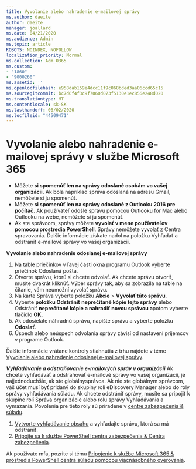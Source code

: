 ```yaml
---
title: Vyvolanie alebo nahradenie e-mailovej správy
ms.author: daeite
author: daeite
manager: joallard
ms.date: 04/21/2020
ms.audience: Admin
ms.topic: article
ROBOTS: NOINDEX, NOFOLLOW
localization_priority: Normal
ms.collection: Adm_O365
ms.custom:
- "1860"
- "9000260"
ms.assetid: ''
ms.openlocfilehash: e958dab159e4dcc11f9c068bded3aa06ccd65c15
ms.sourcegitcommit: bc7d6f4f3c9f7060d073f5130e1ec856e248d020
ms.translationtype: MT
ms.contentlocale: sk-SK
ms.lasthandoff: 06/02/2020
ms.locfileid: "44509471"
---
```

# <a name="recall-or-replace-an-email-message-in-microsoft-365"></a>Vyvolanie alebo nahradenie e-mailovej správy v službe Microsoft 365

- Môžete **si spomenúť len na správy odoslané osobám vo vašej organizácii.** Ak bola napríklad správa odoslaná na adresu Gmail, nemôžete si ju spomenúť.
- Môžete **si spomenúť len na správy odoslané z Outlooku 2016 pre počítač**. Ak používateľ odošle správu pomocou Outlooku for Mac alebo Outlooku na webe, nemôžete si ju spomenúť.
- Ak ste správcom, správy môžete **vyvolať v mene používateľov pomocou prostredia PowerShell**. Správy nemôžete vyvolať z Centra spravovania. Ďalšie informácie získate nadol na položku Vyhľadať a odstrániť e-mailové správy vo vašej organizácii.

**Vyvolanie alebo nahradenie odoslanej e-mailovej správy**

1. Na table priečinkov v ľavej časti okna programu Outlook vyberte priečinok Odoslaná pošta.
2. Otvorte správu, ktorú si chcete odvolať. Ak chcete správu otvoriť, musíte dvakrát kliknúť. Výber správy tak, aby sa zobrazila na table na čítanie, vám neumožní vyvolať správu.
3. Na karte Správa vyberte položku **Akcie**  >  **Vyvolať túto správu**.
4. Vyberte **položku Odstrániť neprečítané kópie tejto správy** alebo Odstrániť **neprečítané kópie a nahradiť novou správou a**potom vyberte tlačidlo **OK**.
5. Ak odosielate náhradnú správu, napíšte správu a vyberte položku **Odoslať**.
6. Úspech alebo neúspech odvolania správy závisí od nastavení príjemcov v programe Outlook.

Ďalšie informácie vrátane kontroly stiahnutia z trhu nájdete v téme [Vyvolanie alebo nahradenie odoslanej e-mailovej správy](https://support.office.com/article/35027f88-d655-4554-b4f8-6c0729a723a0).

***Vyhľadávanie a odstraňovanie e-mailových správ v organizácii*** Ak chcete vyhľadávať a odstraňovať e-mailové správy vo vašej organizácii, je najjednoduchšie, ak ste globálnysprávca. Ak nie ste globálnym správcom, váš účet musí byť pridaný do skupiny rolí eDiscovery Manager alebo do roly správy vyhľadávania súladu. Ak chcete odstrániť správy, musíte sa pripojiť k skupine rolí Správa organizácie alebo rolu správy Vyhľadávania a vymazania. Povolenia pre tieto roly sú priradené v [centre zabezpečenia & súladu](https://protection.office.com/).

1. [Vytvorte vyhľadávanie obsahu](https://docs.microsoft.com/microsoft-365/compliance/content-search) a vyhľadajte správu, ktorá sa má odstrániť.
2. [Pripojte sa k službe PowerShell centra zabezpečenia & Centra zabezpečenia](https://docs.microsoft.com/powershell/exchange/office-365-scc/connect-to-scc-powershell/connect-to-scc-powershell?view=exchange-ps). 

Ak používate mfa, pozrite si tému [Pripojenie k službe Microsoft 365 & prostredia PowerShell centra súladu pomocou viacnásobného overovania](https://docs.microsoft.com/powershell/exchange/office-365-scc/connect-to-scc-powershell/mfa-connect-to-scc-powershell?view=exchange-ps). 

